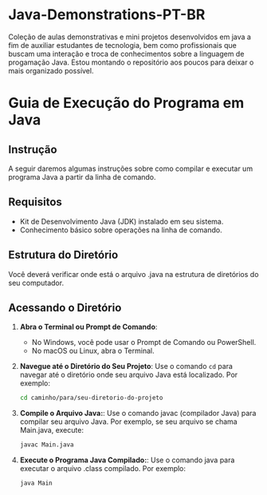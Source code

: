 # Java-Demonstrations-PT-BR
Coleção de aulas demonstrativas e mini projetos desenvolvidos em java a fim de auxiliar estudantes de tecnologia, bem como profissionais que buscam uma interação e troca de conhecimentos sobre a linguagem de progamação Java. Estou montando o repositório aos poucos para deixar o mais organizado possível.

# Guia de Execução do Programa em Java

## Instrução

A seguir daremos algumas instruções sobre como compilar e executar um programa Java a partir da linha de comando.

## Requisitos

- Kit de Desenvolvimento Java (JDK) instalado em seu sistema.
- Conhecimento básico sobre operações na linha de comando.

## Estrutura do Diretório

Você deverá verificar onde está o arquivo .java na estrutura de diretórios do seu computador.

## Acessando o Diretório

1. **Abra o Terminal ou Prompt de Comando**:
   - No Windows, você pode usar o Prompt de Comando ou PowerShell.
   - No macOS ou Linux, abra o Terminal.

2. **Navegue até o Diretório do Seu Projeto**:
   Use o comando `cd`  para navegar até o diretório onde seu arquivo Java está localizado. Por exemplo:

   ```bash
   cd caminho/para/seu-diretorio-do-projeto

3. **Compile o Arquivo Java:**:
   Use o comando javac (compilador Java) para compilar seu arquivo Java. Por exemplo, se seu arquivo se chama Main.java, execute:

   ```bash
   javac Main.java

4. **Execute o Programa Java Compilado:**:
   Use o comando java para executar o arquivo .class compilado. Por exemplo:

   ```bash
   java Main

